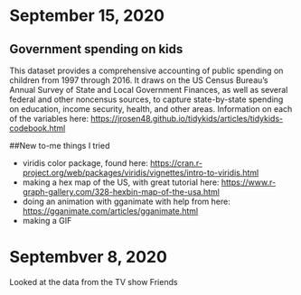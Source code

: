 # September 15, 2020
## Government spending on kids
This dataset provides a comprehensive accounting of public spending on children from 1997 through 2016. It draws on the US Census Bureau’s Annual Survey of State and Local Government Finances, as well as several federal and other noncensus sources, to capture state-by-state spending on education, income security, health, and other areas.
Information on each of the variables here: https://jrosen48.github.io/tidykids/articles/tidykids-codebook.html

##New to-me things I tried
* viridis color package, found here: https://cran.r-project.org/web/packages/viridis/vignettes/intro-to-viridis.html
* making a hex map of the US, with great tutorial here: https://www.r-graph-gallery.com/328-hexbin-map-of-the-usa.html
* doing an animation with gganimate with help from here: https://gganimate.com/articles/gganimate.html
* making a GIF


# Septembver 8, 2020
Looked at the data from the TV show Friends


